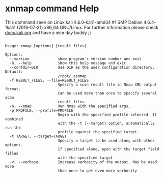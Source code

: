 # xnmap command Help
 
 This command seen on Linux kali 4.6.0-kali1-amd64 #1 SMP Debian 4.6.4-1kali1 (2016-07-21) x86_64 GNU/Linux. For further information please check [docs.kali.org](docs.kali.org) and have a nice day buddy ;) 

~~~

Usage: xnmap [options] [result files]

Options:
  --version             show program's version number and exit
  -h, --help            show this help message and exit
  --confdir=DIR         Use DIR as the user configuration directory. Default:
                        /root/.zenmap
  -f RESULT_FILES, --file=RESULT_FILES
                        Specify a scan result file in Nmap XML output format.
                        Can be used more than once to specify several scan
                        result files.
  -n, --nmap            Run Nmap with the specified args.
  -p PROFILE, --profile=PROFILE
                        Begin with the specified profile selected. If combined
                        with the -t (--target) option, automatically run the
                        profile against the specified target.
  -t TARGET, --target=TARGET
                        Specify a target to be used along with other options.
                        If specified alone, open with the target field filled
                        with the specified target
  -v, --verbose         Increase verbosity of the output. May be used more
                        than once to get even more verbosity

~~~
